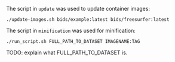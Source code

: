 
The script in `update` was used to update container images:
```
./update-images.sh bids/example:latest bids/freesurfer:latest
```

The script in `minification` was used for minification:
```
./run_script.sh FULL_PATH_TO_DATASET IMAGENAME:TAG

```

TODO: explain what FULL_PATH_TO_DATASET is. 